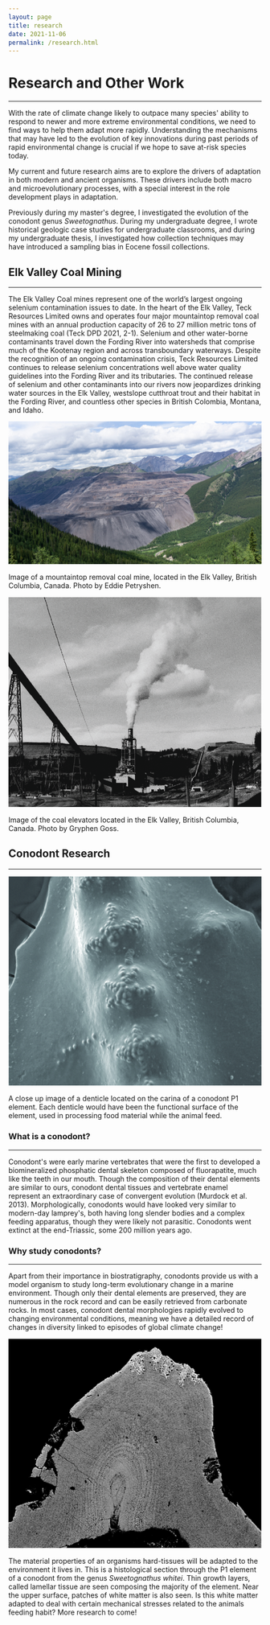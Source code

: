 ```yaml
---
layout: page
title: research
date: 2021-11-06
permalink: /research.html
---
```


# Research and Other Work
---

With the rate of climate change likely to outpace many species' ability to respond to newer and more extreme environmental conditions, we need to find ways to help them adapt more rapidly. Understanding the mechanisms that may have led to the evolution of key innovations during past periods of rapid environmental change is crucial if we hope to save at-risk species today.

My current and future research aims are to explore the drivers of adaptation in both modern and ancient organisms. These drivers include both macro and microevolutionary processes, with a special interest in the role development plays in adaptation.

Previously during my master's degree, I investigated the evolution of the conodont genus *Sweetognathus*. During my undergraduate degree, I wrote historical geologic case studies for undergraduate classrooms, and during my undergraduate thesis, I investigated how collection techniques may have introduced a sampling bias in Eocene fossil collections.

## Elk Valley Coal Mining
---

The Elk Valley Coal mines represent one of the world’s largest ongoing selenium contamination issues to date. In the heart of the Elk Valley, Teck Resources Limited owns and operates four major mountaintop removal coal mines with an annual production capacity of 26 to 27 million metric tons of steelmaking coal (Teck DPD 2021, 2-1). Selenium and other water-borne contaminants travel down the Fording River into watersheds that comprise much of the Kootenay region and across transboundary waterways. Despite the recognition of an ongoing contamination crisis, Teck Resources Limited continues to release selenium concentrations well above water quality guidelines into the Fording River and its tributaries. The continued release of selenium and other contaminants into our rivers now jeopardizes drinking water sources in the Elk Valley, westslope cutthroat trout and their habitat in the Fording River, and countless other species in British Colombia, Montana, and Idaho.

<body>
  <p align="center">
  <img class="img-research img-responsive" src="img/portfolio-1.jpg" />
  </p>
</body>

Image of a mountaintop removal coal mine, located in the Elk Valley, British Columbia, Canada. Photo by Eddie Petryshen.

<body>
  <p align="center">
  <img class="img-research img-responsive" src="img/portfolio-GR.png" />
  </p>
</body>

Image of the coal elevators located in the Elk Valley, British Columbia, Canada. Photo by Gryphen Goss.

## Conodont Research
---
<body>
  <p align="center">
  <img class="img-research img-responsive" src="img/portfolio-2.jpg" />
  </p>
</body>

A close up image of a denticle located on the carina of a conodont P1 element. Each denticle would have been the functional surface of the element, used in processing food material while the animal feed.

### What is a conodont?

---
Conodont's were early marine vertebrates that were the first to developed a biomineralized phosphatic dental skeleton composed of fluorapatite, much like the teeth in our mouth. Though the composition of their dental elements are similar to ours, conodont dental tissues and vertebrate enamel represent an extraordinary case of convergent evolution (Murdock et al. 2013). Morphologically, conodonts would have looked very similar to modern-day lamprey's, both having long slender bodies and a complex feeding apparatus, though they were likely not parasitic. Conodonts went extinct at the end-Triassic, some 200 million years ago.

### Why study conodonts?

---
Apart from their importance in biostratigraphy, conodonts provide us with a model organism to study long-term evolutionary change in a marine environment. Though only their dental elements are preserved, they are numerous in the rock record and can be easily retrieved from carbonate rocks. In most cases, conodont dental morphologies rapidly evolved to changing environmental conditions, meaning we have a detailed record of changes in diversity linked to episodes of global climate change!

<body>
  <p align="center">
  <img class="img-research img-responsive" src="img/portfolio-4.jpg" />
  </p>
</body>

The material properties of an organisms hard-tissues will be adapted to the environment it lives in. This is a histological section through the P1 element of a conodont from the genus *Sweetognathus whitei*. Thin growth layers, called lamellar tissue are seen composing the majority of the element. Near the upper surface, patches of white matter is also seen. Is this white matter adapted to deal with certain mechanical stresses related to the animals feeding habit? More research to come!
